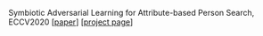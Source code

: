 Symbiotic Adversarial Learning for Attribute-based Person Search, ECCV2020 [[paper](https://arxiv.org/abs/2007.09609)] [[project page](SAL.md)]
